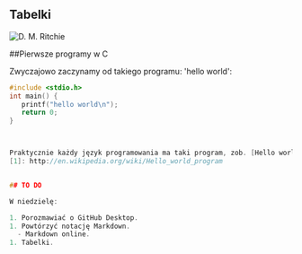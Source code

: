## Tabelki



![D. M. Ritchie](http://pl.wikipedia.org/wiki/Plik:Dennis_MacAlistair_Ritchie.jpg)


##Pierwsze programy w C

Zwyczajowo zaczynamy od takiego programu: 
'hello world':


``` C
#include <stdio.h>
int main() {
   printf("hello world\n");
   return 0;
}



Praktycznie każdy język programowania ma taki program, zob. [Hello world program][1].
[1]: http://en.wikipedia.org/wiki/Hello_world_program


## TO DO

W niedzielę:

1. Porozmawiać o GitHub Desktop.
1. Powtórzyć notację Markdown.
  - Markdown online.
1. Tabelki.



